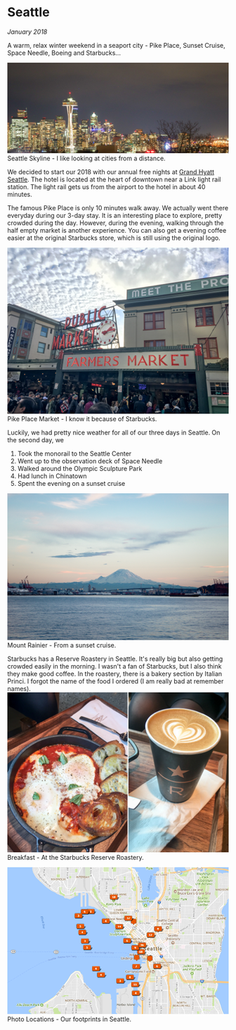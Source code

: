 # Seattle

_January 2018_

A warm, relax winter weekend in a seaport city - Pike Place, Sunset Cruise, Space Needle, Boeing and Starbucks...

![Seattle Skyline](../../../static/images/swan/1801Seattle/20180115_IMGP0313.jpg)
Seattle Skyline - I like looking at cities from a distance.

We decided to start our 2018 with our annual free nights at [Grand Hyatt Seattle](https://seattle.grand.hyatt.com). The hotel is located at the heart of downtown near a Link light rail station. The light rail gets us from the airport to the hotel in about 40 minutes. 

The famous Pike Place is only 10 minutes walk away. We actually went there everyday during our 3-day stay. It is an interesting place to explore, pretty crowded during the day. However, during the evening, walking through the half empty market is another experience. You can also get a evening coffee easier at the original Starbucks store, which is still using the original logo.

![Pike Place Market](../../../static/images/swan/1801Seattle/20180113_IMG_2289.jpg)
Pike Place Market - I know it because of Starbucks.

Luckily, we had pretty nice weather for all of our three days in Seattle. On the second day, we 
1. Took the monorail to the Seattle Center
2. Went up to the observation deck of Space Needle
3. Walked around the Olympic Sculpture Park
4. Had lunch in Chinatown
5. Spent the evening on a sunset cruise

![Mount Rainier](../../../static/images/swan/1801Seattle/20180114_IMGP0246.jpg)
Mount Rainier - From a sunset cruise.

Starbucks has a Reserve Roastery in Seattle. It's really big but also getting crowded easily in the morning. I wasn't a fan of Starbucks, but I also think they make good coffee. In the roastery, there is a bakery section by Italian Princi. I forgot the name of the food I ordered (I am really bad at remember names). 
![Starbucks Breakfast](../../../static/images/swan/1801Seattle/20180115_IMG_2352.jpg)
Breakfast - At the Starbucks Reserve Roastery.

![Starbucks Breakfast](../../../static/images/swan/1801Seattle/PhotoLocations.PNG)
Photo Locations - Our footprints in Seattle.